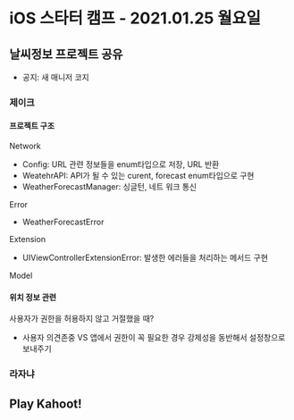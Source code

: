 # iOS 스타터 캠프 - 2021.01.25 월요일

## 날씨정보 프로젝트 공유

- 공지: 새 매니저 코지

### 제이크

#### 프로젝트 구조

Network
- Config: URL 관련 정보들을 enum타입으로 저장, URL 반환
- WeatehrAPI: API가 될 수 있는 curent, forecast enum타입으로 구현
- WeatherForecastManager: 싱글턴, 네트 워크 통신

Error
- WeatherForecastError

Extension
- UIViewControllerExtensionError: 발생한 에러들을 처리하는 메서드 구현

Model


#### 위치 정보 관련

사용자가 권한을 허용하지 않고 거절했을 때?
- 사용자 의견존중 VS 앱에서 권한이 꼭 필요한 경우 강제성을 동반해서 설정창으로 보내주기

### 라자냐



## Play Kahoot!






